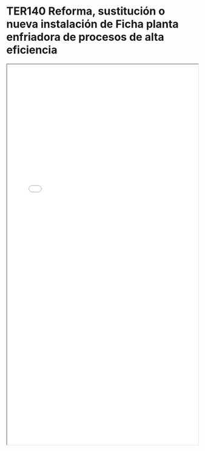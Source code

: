 # TER140  Reforma, sustitución o nueva instalación de Ficha planta enfriadora de procesos de alta eficiencia

<iframe src="../TER140  Reforma, sustitución o nueva instalación de Ficha planta enfriadora de procesos de alta eficiencia.pdf" width="100%" height="1000px"></iframe>
